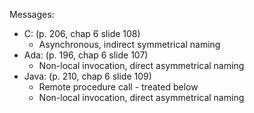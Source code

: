  

 Messages:
    

- C: (p. 206, chap 6 slide 108)
	- Asynchronous, indirect symmetrical naming 
- Ada: (p. 196, chap 6 slide 107)
	- Non-local invocation, direct asymmetrical naming
- Java: (p. 210, chap 6 slide 109)
	- Remote procedure call - treated below
	- Non-local invocation, direct asymmetrical naming